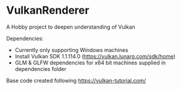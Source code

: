 # VulkanRenderer
A Hobby project to deepen understanding of Vulkan

Dependencies:
- Currently only supporting Windows machines
- Install Vulkan SDK 1.1.114.0 (https://vulkan.lunarg.com/sdk/home)
- GLM & GLFW dependencies for x64 bit machines supplied in dependencies folder


Base code created following https://vulkan-tutorial.com/
